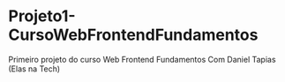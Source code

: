 # Projeto1-CursoWebFrontendFundamentos
Primeiro projeto do curso Web Frontend Fundamentos Com Daniel Tapias (Elas na Tech)
